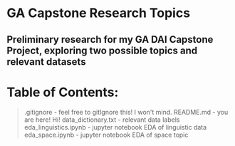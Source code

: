 # GA Capstone Research Topics

Preliminary research for my GA DAI Capstone Project, exploring two possible topics and relevant datasets
---
# Table of Contents:
> .gitignore - feel free to gitIgnore this! I won't mind.
> README.md - you are here! Hi!
> data_dictionary.txt - relevant data labels
> eda_linguistics.ipynb - jupyter notebook EDA of linguistic data
> eda_space.ipynb - jupyter notebook EDA of space topic